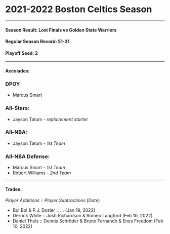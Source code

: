 # 2021-2022 Boston Celtics Season
----------------------------------
#### Season Result: Lost Finals vs Golden State Warriors
#### Regular Season Record: 51-31
#### Playoff Seed: 2
----------------------------------
#### Accolades:
### DPOY
  - Marcus Smart
### All-Stars: 
  - Jayson Tatum - _replacement starter_
### All-NBA: 
  - Jayson Tatum - _1st Team_
### All-NBA Defense:
  - Marcus Smart - _1st Team_
  - Robert Williams - _2nd Team_
----------------------------------
#### Trades:
  _Player Additions :: Player Subtractions_ (_Date_)
  - Bol Bol & P.J. Dozier :: ... (Jan 19, 2022)
  - Derrick White :: Josh Richardson & Romeo Langford (Feb 10, 2022)
  - Daniel Theis :: Dennis Schröder & Bruno Fernando & Enes Freedom (Feb 10, 2022)
